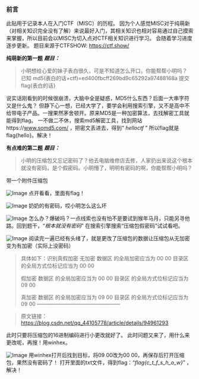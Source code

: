 ### **前言**
此贴用于记录本人在入门CTF（MISC）的历程。
因为个人感觉MISC对于纯萌新（对相关知识完全没有了解）来说最好入门，其相关知识也相对容易通过自己摸索来掌握，所以目前会以MISC为切入点对CTF相关知识进行学习。
会随着学习进度逐步更新。
题目来源于CTFSHOW:   https://ctf.show/

**纯萌新的第一题**
_**题目：**_
> 小明想给心爱的妹子表白很久，可是不知道怎么开口，你能帮帮小明吗？
 已知 md5(表白的话+ctf)=ed400fbcff269bd9c65292a97488168a
提交flag{表白的话}

说实话刚看到的时候很崩溃，大脑中全是疑惑，MD5什么东西？后面一大串字符又是什么鬼？
但静下心一想，已经大学了，要学会利用搜索引擎，又不是高中不给带电子产品。一搜果然茅舍顿开。原来MD5是一种加密算法，去找解密工具就能得到flag。
一不做二不休，搜索md5解密工具，找到网站https://www.somd5.com/ ，把密文丢进去，得到“ _helloctf_ ”
所以flag就是flag{hello}。解决！

**有点难的第二题**
**_题目：_**

> 小明的压缩包又忘记密码了？他去电脑维修店去修，人家扔出来说这个根本就没有密码，是个假密码。小明懵了，明明有密码的啊，你能帮帮小明吗？

带一个附件压缩包

![Image](https://github.com/user-attachments/assets/61c323f7-dd19-42af-8649-6870fdd33dc8)
点开看看，里面有flag！

![Image](https://github.com/user-attachments/assets/f8c19209-e467-49cb-9f37-1b8c3bc40bd2)
奶奶的有密码，哎小明怎么这么坏

![Image](https://github.com/user-attachments/assets/fc01bbc3-386e-4e4b-9e68-73c2feb55613)
怎么办？爆破吗？一点线索也没有怕不是要试到猴年马月，只能另寻他路。回到题干，“_根本就没有密码_”
在搜索引擎搜索“压缩包假密码”试试看吧。

![Image](https://github.com/user-attachments/assets/bd6dc027-0e6e-4d6f-a731-7a179f6d2355)
阅读完一遍已经有头绪了，就是更改了压缩包的数据让压缩包从无加密变为有加密（实际上没密码）

> 具体如下：识别真假加密
> 无加密
> 数据区 的全局加密应当为 00 00
> 目录区 的全局方式位标记应当为 00 00
> 
> 假加密
> 数据区 的全局加密应当为 00 00
> 目录区 的全局方式位标记应当为 09 00
> 
> 真加密
> 数据区 的全局加密应当为 09 00
> 目录区 的全局方式位标记应当为 09 00
> ————————————————

> 原文链接：https://blog.csdn.net/qq_44105778/article/details/94961293

此时只要将压缩包的16进制编码进行小更改就好了。
此时问题又来了，用什么来更改呢，再搜！用winhex。

![Image](https://github.com/user-attachments/assets/9d0a8121-781d-4963-b8ec-034006d858b1)
用winhex打开后找到目标，将09 00改为00 00，再保存后打开压缩包，果然没有密码了！
打开里面的txt文件，得到flag：“_flag{c_t_f_s_h_o_w}_” ，解决！

